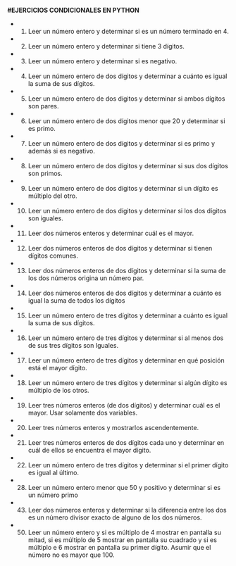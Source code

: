 **#EJERCICIOS CONDICIONALES EN PYTHON**

- 1. Leer un número entero y determinar si es un número terminado en 4.
- 2. Leer un número entero y determinar si tiene 3 dígitos.
- 3. Leer un número entero y determinar si es negativo.
- 4. Leer un número entero de dos dígitos y determinar a cuánto es igual la suma de sus
dígitos.
- 5. Leer un número entero de dos dígitos y determinar si ambos dígitos son pares.
- 6. Leer un número entero de dos dígitos menor que 20 y determinar si es primo.
- 7. Leer un número entero de dos dígitos y determinar si es primo y además si es negativo.
- 8. Leer un número entero de dos dígitos y determinar si sus dos dígitos son primos.
- 9. Leer un número entero de dos dígitos y determinar si un dígito es múltiplo del otro.
- 10. Leer un número entero de dos dígitos y determinar si los dos dígitos son iguales.
- 11. Leer dos números enteros y determinar cuál es el mayor.
- 12. Leer dos números enteros de dos dígitos y determinar si tienen dígitos comunes.
- 13. Leer dos números enteros de dos dígitos y determinar si la suma de los dos números
origina un número par.
- 14. Leer dos números enteros de dos dígitos y determinar a cuánto es igual la suma de todos
los dígitos
- 15. Leer un número entero de tres dígitos y determinar a cuánto es igual la suma de sus
dígitos.
- 16. Leer un número entero de tres dígitos y determinar si al menos dos de sus tres dígitos
son Iguales.
- 17. Leer un número entero de tres dígitos y determinar en qué posición está el mayor dígito.
- 18. Leer un número entero de tres dígitos y determinar si algún dígito es múltiplo de los
otros.
- 19. Leer tres números enteros (de dos dígitos) y determinar cuál es el mayor. Usar
solamente dos variables.
- 20. Leer tres números enteros y mostrarlos ascendentemente.
- 21. Leer tres números enteros de dos dígitos cada uno y determinar en cuál de ellos se
encuentra el mayor dígito.
- 22. Leer un número entero de tres dígitos y determinar si el primer dígito es igual al último.
- 28. Leer un número entero menor que 50 y positivo y determinar si es un número primo
- 43. Leer dos números enteros y determinar si la diferencia entre los dos es un número
divisor exacto de alguno de los dos números.
- 50. Leer un número entero y si es múltiplo de 4 mostrar en pantalla su mitad, si es múltiplo
de 5 mostrar en pantalla su cuadrado y si es múltiplo e 6 mostrar en pantalla su primer
dígito. Asumir que el número no es mayor que 100.